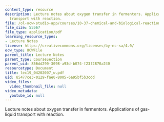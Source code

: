 ```yaml
---
content_type: resource
description: Lecture notes about oxygen transfer in fermentors. Applications of gas-liquid
  transport with reaction.
file: /ol-ocw-studio-app/courses/10-37-chemical-and-biological-reaction-engineering-spring-2007/85477ce30129fae080056a95bf5b3cdd_lec19_04202007_w.pdf
file_size: 55567
file_type: application/pdf
learning_resource_types:
- Lecture Notes
license: https://creativecommons.org/licenses/by-nc-sa/4.0/
ocw_type: OCWFile
parent_title: Lecture Notes
parent_type: CourseSection
parent_uid: 856dd290-3098-a93d-b074-f23f2870a240
resourcetype: Document
title: lec19_04202007_w.pdf
uid: 85477ce3-0129-fae0-8005-6a95bf5b3cdd
video_files:
  video_thumbnail_file: null
video_metadata:
  youtube_id: null
---
```

Lecture notes about oxygen transfer in fermentors. Applications of gas-liquid transport with reaction.